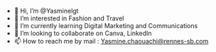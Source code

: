 - 👋 Hi, I’m @Yasminelgt
- 👀 I’m interested in Fashion and Travel
- 🌱 I’m currently learning Digital Marketing and Communications
- 💞️ I’m looking to collaborate on Canva, LinkedIn
- 📫 How to reach me by mail : Yasmine.chaouachi@rennes-sb.com

<!---
Yasminelgt/Yasminelgt is a ✨ special ✨ repository because its `README.md` (this file) appears on your GitHub profile.
You can click the Preview link to take a look at your changes.
--->
